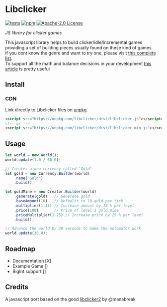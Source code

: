 # Libclicker
[![tests](https://github.com/JuanSierra/libclicker-js/actions/workflows/tests.yml/badge.svg)](https://github.com/JuanSierra/libclicker-js/actions/workflows/tests.yml)
[![npm](https://img.shields.io/npm/v/libclicker.svg)](https://www.npmjs.com/package/libclicker)
[![Apache-2.0 License](https://img.shields.io/badge/License-Apache-2.svg)](https://choosealicense.com/licenses/apache-2.0/)

_JS library for clicker games_

This javascript library helps to build clicker/idle/incremental games providing a set of building pieces usually found on these kind of games.  
If you dont know the genre and want to try one, please visit [this complete list](https://www.reddit.com/r/incremental_games/wiki/list_of_incremental_games).  
To support all the math and balance decisions in your development [this article](https://blog.kongregate.com/the-math-of-idle-games-part-i/) is pretty useful 

## Install

### CDN

Link directly to Libclicker files on [unpkg](https://unpkg.com/).

``` html
<script src="https://unpkg.com/libclicker/dist/libclicker.js"></script>
<!-- or -->
<script src="https://unpkg.com/libclicker/dist/libclicker.min.js"></script>
```
## Usage

``` javascript
let world = new World();
world.update(1.0 / 60.0);

// Creates a new currency called "Gold"
let gold = new Currency.Builder(world)
    .name("Gold")
    .build();

let goldMine = new Creator.Builder(world)
    .generate(gold)   // Generate gold
    .baseAmount(10)   // Defaults to 10 gold per tick
    .multiplier(1.15) // Increase amount by 15 % per level
    .price(100)       // Price of level 1 gold mine
    .priceMultiplier(1.25) // Increase price by 25 % per level
    .build();

// Advance the world by 30 seconds to make the automator work
world.update(30.0);
``` 
## Roadmap
* Documentation [X]
* Example Game []   
* BigInt support []

## Credits
A javascript port based on the good [libclicker2](https://github.com/manabreak/libclicker2) by @manabreak
